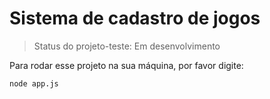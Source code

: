  # Sistema de cadastro de jogos

> Status do projeto-teste: Em desenvolvimento

Para rodar esse projeto na sua máquina, por favor digite:

```
node app.js
```
